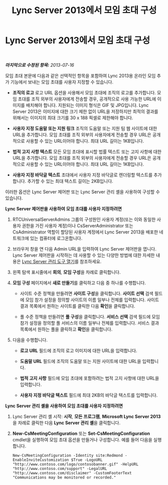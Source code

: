 ﻿---
title: Lync Server 2013에서 모임 초대 구성
TOCTitle: Lync Server 2013에서 모임 초대 구성
ms:assetid: 7faa4797-0344-418b-9fa3-59dfb9c2baf7
ms:mtpsurl: https://technet.microsoft.com/ko-kr/library/Gg398638(v=OCS.15)
ms:contentKeyID: 49304180
ms.date: 08/24/2015
mtps_version: v=OCS.15
ms.translationtype: HT
---

# Lync Server 2013에서 모임 초대 구성

 

_**마지막으로 수정된 항목:** 2013-07-16_

모임 초대 본문에 다음과 같은 선택적인 항목을 포함하여 Lync 2013용 온라인 모임 추가 기능에서 보내는 모임 초대를 사용자 지정할 수 있습니다.

  - **조직의 로고** 로고 URL 옵션을 사용해서 모임 초대에 조직의 로고를 추가합니다. 모임 초대를 조직 외부의 사용자에게 전송할 경우, 공개적으로 사용 가능한 URL에 이미지를 배치해야 합니다. 지원되는 이미지 형식은 GIF 및 JPG입니다. Lync Server 2013은 이미지에 대한 크기 제한 없이 URL을 저장하지만 최적의 결과를 위해서는 이미지의 최대 크기를 30 x 188 픽셀로 제한해야 합니다.

  - **사용자 지정 도움말 또는 지원 링크** 조직의 도움말 또는 지원 팀 웹 사이트에 대한 URL을 추가합니다. 모임 초대를 조직 외부의 사용자에게 전송할 경우 URL은 공개적으로 사용할 수 있는 URL이어야 합니다. 최대 URL 길이는 1KB입니다.

  - **법적 고지 사항 텍스트** 모든 모임 초대에 표시할 법률 텍스트 또는 고지 사항에 대한 URL을 추가합니다. 모임 초대를 조직 외부의 사용자에게 전송할 경우 URL은 공개적으로 사용할 수 있는 URL이어야 합니다. 최대 URL 길이는 1KB입니다.

  - **사용자 지정 바닥글 텍스트** 초대에서 사용자 지정 바닥글로 렌더링할 텍스트를 추가합니다. 추가할 수 있는 최대 텍스트 길이는 2KB입니다.

이러한 옵션은 Lync Server 제어판 또는 Lync Server 관리 셸을 사용하여 구성할 수 있습니다.


**Lync Server 제어판을 사용하여 모임 초대를 사용자 지정하려면**

1.  RTCUniversalServerAdmins 그룹의 구성원인 사용자 계정(또는 이와 동일한 사용자 권한을 가진 사용자 계정)이나 CsServerAdministrator 또는 CsAdministrator 역할이 할당된 사용자 계정에서 Lync Server 2013을 배포한 네트워크에 있는 컴퓨터에 로그온합니다.

2.  브라우저 창을 연 다음 Admin URL을 입력하여 Lync Server 제어판을 엽니다. Lync Server 제어판을 시작하는 데 사용할 수 있는 다양한 방법에 대한 자세한 내용은 [Lync Server 관리 도구 열기](lync-server-2013-open-lync-server-administrative-tools.md)를 참조하세요.

3.  왼쪽 탐색 표시줄에서 **회의**, **모임 구성**을 차례로 클릭합니다.

4.  **모임 구성** 페이지에서 **새로 만들기**를 클릭하고 다음 중 하나를 수행합니다.
    
      - 사이트 수준 정책을 만들려면 **사이트 구성**을 클릭합니다. **사이트 선택** 검색 필드에 모임 참가 설정을 정의할 사이트의 이름 일부나 전체를 입력합니다. 사이트 결과 목록에서 원하는 사이트를 클릭한 다음 **확인**을 클릭합니다.
    
      - 풀 수준 정책을 만들려면 **풀 구성**을 클릭합니다. **서비스 선택** 검색 필드에 모임 참가 설정을 정의할 풀 서비스의 이름 일부나 전체를 입력합니다. 서비스 결과 목록에서 원하는 풀을 클릭하고 **확인**을 클릭합니다.

5.  다음을 수행합니다.
    
      - **로고 URL** 필드에 조직의 로고 이미지에 대한 URL을 입력합니다.
    
      - **도움말 URL** 필드에 조직의 도움말 또는 지원 사이트에 대한 URL을 입력합니다.
    
      - **법적 고지 사항** 필드에 모임 초대에 포함하려는 법적 고지 사항에 대한 URL을 입력합니다.
    
      - **사용자 지정 바닥글 텍스트** 필드에 최대 2KB의 바닥글 텍스트를 입력합니다.

**Lync Server 관리 셸을 사용하여 모임 초대를 사용자 지정하려면**

1.  Lync Server 관리 셸 시작: **시작**, **모든 프로그램**, **Microsoft Lync Server 2013**을 차례로 클릭한 다음 **Lync Server 관리 셸**을 클릭합니다.

2.  **New-CsMeetingConfiguration** 또는 **Set-CsMeetingConfiguration** cmdlet을 실행하여 모임 초대 옵션을 만들거나 구성합니다. 예를 들어 다음을 실행합니다.
    
        New-CsMeetingConfiguration -Identity site:Redmond -EnableInviteCustomization $True -LogoURL "http://www.contoso.com/logo/contosobanner.gif" -HelpURL "http://www.contoso.com/support" -LegalURL "http://www.contoso.com/disclaimer" -CustomFooterText "Communications may be monitored or recorded."

